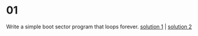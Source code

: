 # 01

Write a simple boot sector program that loops forever.
[solution 1](./simple.asm) | [solution 2](./simple_2.asm)